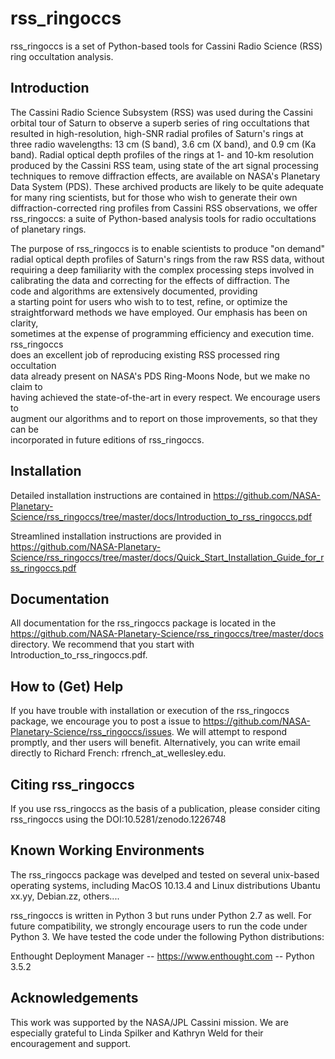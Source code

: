 # rss_ringoccs
rss_ringoccs is a set of Python-based tools for Cassini Radio Science (RSS) ring occultation analysis.

## Introduction
The Cassini Radio Science Subsystem (RSS) was used during the Cassini orbital tour of Saturn to observe a superb series of ring occultations that resulted in high-resolution, high-SNR radial profiles of Saturn's rings at three radio wavelengths: 13 cm (S band), 3.6 cm (X band), and 0.9 cm (Ka band). Radial optical depth profiles of the rings at 1- and 10-km resolution produced by the Cassini RSS team, using state of the art signal processing techniques to remove diffraction effects, are available on NASA's Planetary Data System (PDS). These archived products are likely to be quite adequate for many ring scientists, but for those who wish to generate their own diffraction-corrected ring profiles from Cassini RSS observations, we offer rss_ringoccs: a suite of Python-based  analysis tools for radio occultations of planetary rings.

The purpose of rss_ringoccs is to enable scientists to produce "on demand" radial optical depth profiles of Saturn's rings 
from the raw RSS data, without requiring a deep familiarity with the complex processing steps involved in       
calibrating the data and correcting for the effects of diffraction. The         
code and algorithms are extensively documented, providing          
a starting point for users who wish to to test, refine, or optimize the       
straightforward methods we have employed. Our emphasis has been on clarity,      
sometimes at the expense of programming efficiency and execution time. rss_ringoccs   
does an excellent job of reproducing existing RSS processed ring occultation     
data already present on NASA's PDS Ring-Moons Node, but we make no claim to      
having achieved the state-of-the-art in every respect. We encourage users to     
augment our algorithms and to report on those improvements, so that they can be  
incorporated in future editions of rss_ringoccs.

## Installation
Detailed installation instructions are contained in https://github.com/NASA-Planetary-Science/rss_ringoccs/tree/master/docs/Introduction_to_rss_ringoccs.pdf 

Streamlined installation instructions are provided in https://github.com/NASA-Planetary-Science/rss_ringoccs/tree/master/docs/Quick_Start_Installation_Guide_for_rss_ringoccs.pdf 
## Documentation
All documentation for the rss_ringoccs package is located in the https://github.com/NASA-Planetary-Science/rss_ringoccs/tree/master/docs
directory. We recommend that you start with Introduction_to_rss_ringoccs.pdf.

## How to (Get) Help
If you have trouble with installation or execution of the rss_ringoccs package, we encourage you to post a issue to https://github.com/NASA-Planetary-Science/rss_ringoccs/issues. We will attempt to respond promptly, and ther users will benefit. Alternatively, you can write email directly to Richard French: rfrench_at_wellesley.edu.
## Citing rss_ringoccs
If you use rss_ringoccs as the basis of a publication, please consider 
citing rss_ringoccs using the DOI:10.5281/zenodo.1226748

## Known Working Environments
The rss_ringoccs package was develped and tested on several unix-based operating systems, including MacOS 10.13.4 and Linux distributions Ubantu xx.yy, Debian.zz, others....

rss_ringoccs is written in Python 3 but runs under Python 2.7 as well. For future compatibility, we strongly encourage users to run the code under Python 3. We have tested the code under the following Python distributions:

Enthought Deployment Manager -- https://www.enthought.com -- Python 3.5.2

## Acknowledgements
This work was supported by the NASA/JPL Cassini mission. We are especially grateful 
to Linda Spilker and Kathryn Weld for their encouragement and support.
